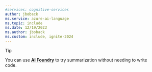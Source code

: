 ```yaml
---
#services: cognitive-services
author: jboback
ms.service: azure-ai-language
ms.topic: include
ms.date: 12/19/2023
ms.author: jboback
ms.custom: include, ignite-2024
---
```


> [!TIP]
> You can use [**AI Foundry**](../../../../ai-studio/what-is-ai-studio.md) to try summarization without needing to write code. 
